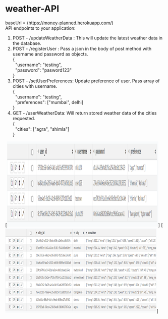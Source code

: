 # weather-API
baseUrl = (https://money-planned.herokuapp.com/)  
API endpoints to your application:
1. POST - /updateWeatherData : This will update the latest weather data in the database.
2. POST - /registerUser : Pass a json in the body of post method with username and password as objects.  
          {  
           &nbsp;   "username": "testing",  
           &nbsp;   "password": "pasword123"  
          }
3. POST - /setUserPreferences: Update preference of user. Pass array of cities with username.  
          {  
           &nbsp;   "username": "testing",  
           &nbsp;   "preferences": ["mumbai", delhi]  
          }
4. GET - /userWeatherData: Will return stored weather data of the cities requested.  
         {  
         &nbsp;     "cities": ["agra", "shimla"]  
         }

[<img src="https://raw.githubusercontent.com/bmbshlly/weather-API/main/register_table.png" width="480" height="270">]
[<img src="https://raw.githubusercontent.com/bmbshlly/weather-API/main/current_weather_table.png" width="480" height="270">]
